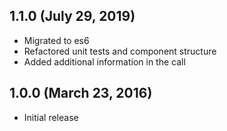 ## 1.1.0 (July 29, 2019)

* Migrated to es6
* Refactored unit tests and component structure
* Added additional information in the call

## 1.0.0 (March 23, 2016)

* Initial release
